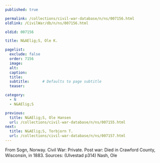 ```yaml
---
published: true

permalink: /collections/civil-war-database/n/ns/007156.html
oldlink: /CivilWar/db/n/ns/007156.html

oldid: 007156

title: N&AElig;S, Ole K.

pagelist:
  exclude: false
  order: 7156
  image: 
  alt:
  caption:
  title:
  subtitle:      # Defaults to page subtitle
  teaser:

category: 
  - N 
  - N&AElig;S

previous:
  title: N&AElig;S, Ole Hansen
  url: /collections/civil-war-database/n/ns/007155.html  
next:
  title: N&AElig;S, Torbjorn T.
  url: /collections/civil-war-database/n/ns/007157.html   
---
```

From Sogn, Norway. Civil War: Private. Post war: Died in Crawford County, Wisconsin, in 1883. Sources: (Ulvestad p314) &#147;Nash, Ole&#148;